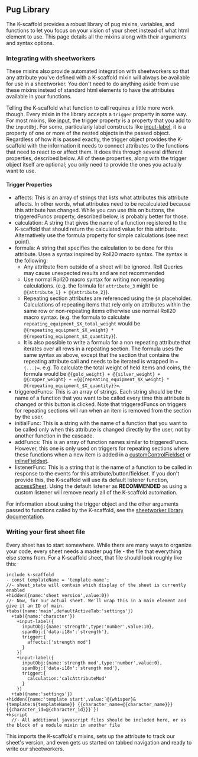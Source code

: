 ## Pug Library
The K-scaffold provides a robust library of pug mixins, variables, and functions to let you focus on your vision of your sheet instead of what html element to use. This page details all the mixins along with their arguments and syntax options.

### Integrating with sheetworkers
These mixins also provide automated integration with sheetworkers so that any attribute you've defined with a K-scaffold mixin will always be available for use in a sheetworker. You don't need to do anything aside from use these mixins instead of standard html elements to have the attributes available in your functions.

Telling the K-scaffold what function to call requires a little more work though. Every mixin in the library accepts a `trigger` property in some way. For most mixins, like [input](#input), the trigger property is a property that you add to the `inputObj`. For some, particularly label constructs like [input-label](#input-label), it is a property of one or more of the nested objects in the passed object. Regardless of how it is passed exactly, the trigger object provides the K-scaffold with the information it needs to connect attributes to the functions that need to react to or affect them. It does this through several different properties, described below. All of these properties, along with the trigger object itself are optional; you only need to provide the ones you actually want to use.

#### Trigger Properties
- affects: This is an array of strings that lists what attributes this attribute affects. In other words, what attributes need to be recalculated because this attribute has changed. While you can use this on buttons, the triggeredFuncs property, described below, is probably better for those.
- calculation: A string that gives the name of a function registered to the K-scaffold that should return the calculated value for this attribute. Alternatively use the formula property for simple calculations (see next point).
- formula: A string that specifies the calculation to be done for this attribute. Uses a syntax inspired by Roll20 macro syntax. The syntax is the following:
  - Any attribute from outside of a sheet will be ignored. Roll Queries may cause unexpected results and are not recommended
  - Use normal Roll20 macro syntax for writing non repeating calculations. (e.g. the formula for `attribute_3` might be `@{attribute_1} + @{attribute_2}`).
  - Repeating section attributes are referenced using the `$X` placeholder. Calculations of repeating items that rely only on attributes within the same row or non-repeating items otherwise use normal Roll20 macro syntax. (e.g. the formula to calculate `repeating_equipment_$X_total_weight` would be `@{repeating_equipment_$X_weight} * @{repeating_equipment_$X_quantity}`).
  - It is also possible to write a formula for a non repeating attribute that iterates over all rows in a repeating section. The formula uses the same syntax as above, except that the section that contains the repeating attribute call and needs to be iterated is wrapped in `={...}=`. e.g. To calculate the total weight of held items and coins, the formula would be `@{gold_weight} + @{silver_weight} + @{copper_weight} + ={@{repeating_equipment_$X_weight} * @{repeating_equipment_$X_quantity}}=`.
- triggeredFuncs: This is an array of strings. Each string should be the name of a function that you want to be called every time this attribute is changed or this button is clicked. Note that triggeredFuncs on triggers for repeating sections will run when an item is removed from the section by the user.
- initialFunc: This is a string with the name of a function that you want to be called only when this attribute is changed directly by the user, not by another function in the cascade.
- addFuncs: This is an array of function names similar to triggeredFuncs. However, this one is only used on triggers for repeating sections where these functions when a new item is added in a [customControlFieldset](#customControlFieldset) or [inlineFieldset](#inlineFieldset).
- listenerFunc: This is a string that is the name of a function to be called in response to the events for this attribute/button/fieldset. If you don't provide this, the K-scaffold will use its default listener function, [accessSheet](/sheetworkers#k.accessSheet). Using the default listener as **RECOMMENDED** as using a custom listener will remove nearly all of the K-scaffold automation.

For information about using the trigger object and the other arguments passed to functions called by the K-scaffold, see the [sheetworker library documentation](/sheetworkers).

### Writing your first sheet file

Every sheet has to start somewhere. While there are many ways to organize your code, every sheet needs a master pug file - the file that everything else stems from. For a K-scaffold sheet, that file should look roughly like this:
```pug
include k-scaffold
- const templateName = 'template-name';
//- sheet_state will contain which display of the sheet is currently enabled
+hidden({name:'sheet version',value:0})
//- Now, for our actual sheet. We'll wrap this in a main element and give it an ID of main.
+tabs({name:'main',defaultActiveTab:'settings'})
  +tab({name:'character'})
    +input-label({
      inputObj:{name:'strength',type:'number',value:10},
      spanObj:{'data-i18n':'strength'},
      trigger:{
        affects:['strength mod']
      }
    })
    +input-label({
      inputObj:{name:'strength mod',type:'number',value:0},
      spanObj:{'data-i18n':'strength mod'},
      trigger:{
        calculation:'calcAttributeMod'
      }
    })
  +tab({name:'settings'})
+hidden({name:'template start',value:`@{whisper}&{template:${templateName}} {{character_name=@{character_name}}} {{character_id=@{character_id}}}`})
+kscript
  //- All additional javascript files should be included here, or as the block of a module mixin in another file
```
This imports the K-scaffold's mixins, sets up the attribute to track our sheet's version, and even gets us started on tabbed navigation and ready to write our sheetworkers.